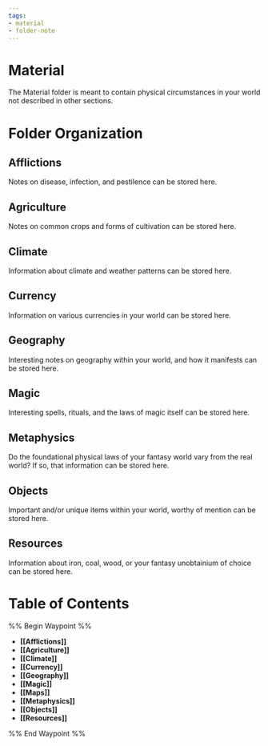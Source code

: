 ```yaml
---
tags:
- material
- folder-note
---
```

# Material

The Material folder is meant to contain physical circumstances in your world not described in other sections. 

# Folder Organization

## Afflictions

Notes on disease, infection, and pestilence can be stored here.

## Agriculture

Notes on common crops and forms of cultivation can be stored here.

## Climate

Information about climate and weather patterns can be stored here.

## Currency

Information on various currencies in your world can be stored here.

## Geography

Interesting notes on geography within your world, and how it manifests can be stored here.

## Magic

Interesting spells, rituals, and the laws of magic itself can be stored here.

## Metaphysics

Do the foundational physical laws of your fantasy world vary from the real world? If so, that information can be stored here.

## Objects

Important and/or unique items within your world, worthy of mention can be stored here.

## Resources

Information about iron, coal, wood, or your fantasy unobtainium of choice can be stored here.

# Table of Contents

%% Begin Waypoint %%
- **[[Afflictions]]**
- **[[Agriculture]]**
- **[[Climate]]**
- **[[Currency]]**
- **[[Geography]]**
- **[[Magic]]**
- **[[Maps]]**
- **[[Metaphysics]]**
- **[[Objects]]**
- **[[Resources]]**

%% End Waypoint %%

